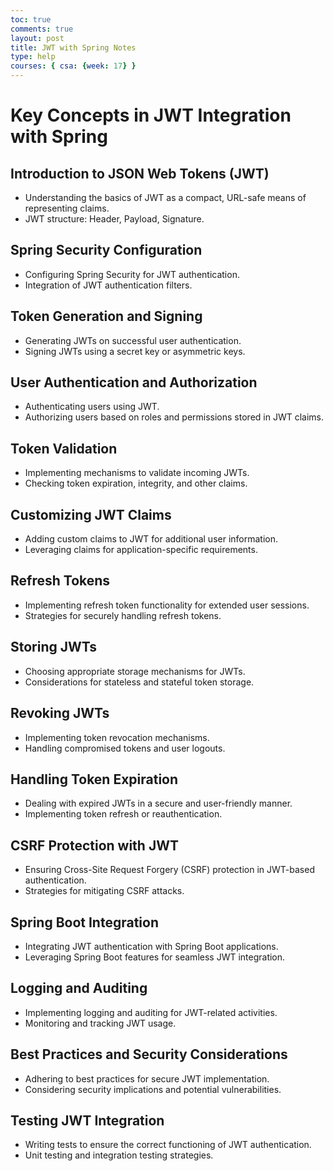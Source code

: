 ```yaml
---
toc: true
comments: true
layout: post
title: JWT with Spring Notes
type: help
courses: { csa: {week: 17} }
---
```


# Key Concepts in JWT Integration with Spring

## Introduction to JSON Web Tokens (JWT)
- Understanding the basics of JWT as a compact, URL-safe means of representing claims.
- JWT structure: Header, Payload, Signature.

## Spring Security Configuration
- Configuring Spring Security for JWT authentication.
- Integration of JWT authentication filters.

## Token Generation and Signing
- Generating JWTs on successful user authentication.
- Signing JWTs using a secret key or asymmetric keys.

## User Authentication and Authorization
- Authenticating users using JWT.
- Authorizing users based on roles and permissions stored in JWT claims.

## Token Validation
- Implementing mechanisms to validate incoming JWTs.
- Checking token expiration, integrity, and other claims.

## Customizing JWT Claims
- Adding custom claims to JWT for additional user information.
- Leveraging claims for application-specific requirements.

## Refresh Tokens
- Implementing refresh token functionality for extended user sessions.
- Strategies for securely handling refresh tokens.

## Storing JWTs
- Choosing appropriate storage mechanisms for JWTs.
- Considerations for stateless and stateful token storage.

## Revoking JWTs
- Implementing token revocation mechanisms.
- Handling compromised tokens and user logouts.

## Handling Token Expiration
- Dealing with expired JWTs in a secure and user-friendly manner.
- Implementing token refresh or reauthentication.

## CSRF Protection with JWT
- Ensuring Cross-Site Request Forgery (CSRF) protection in JWT-based authentication.
- Strategies for mitigating CSRF attacks.

## Spring Boot Integration
- Integrating JWT authentication with Spring Boot applications.
- Leveraging Spring Boot features for seamless JWT integration.

## Logging and Auditing
- Implementing logging and auditing for JWT-related activities.
- Monitoring and tracking JWT usage.

## Best Practices and Security Considerations
- Adhering to best practices for secure JWT implementation.
- Considering security implications and potential vulnerabilities.

## Testing JWT Integration
- Writing tests to ensure the correct functioning of JWT authentication.
- Unit testing and integration testing strategies.